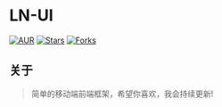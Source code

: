# LN-UI 

[![AUR](https://img.shields.io/badge/license-Apache%20License%202.0-blue.svg)](https://github.com/qq8057656qq/ln-ui/blob/master/LICENSE) [![Stars](https://img.shields.io/github/stars/qq8057656qq/ln-ui?style=flat-square&label=Stars&logo=github)](https://github.com/qq8057656qq/ln-ui) [![Forks](https://img.shields.io/github/forks/qq8057656qq/ln-ui?style=flat-square&label=Forks&logo=github)](https://github.com/hiparker/opsli-boot)

## 关于

> 简单的移动端前端框架，希望你喜欢，我会持续更新!

 
